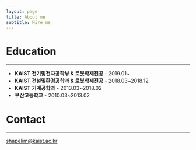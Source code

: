 ```yaml
---
layout: page
title: About me
subtitle: Hire me
---
```



# Education
-----
* **KAIST 전기및전자공학부 & 로봇학제전공** - 2019.01~
* **KAIST 건설및환경공학과 & 로봇학제전공** - 2018.03~2018.12
* **KAIST 기계공학과** - 2013.03~2018.02
* **부산고등학교** - 2010.03~2013.02

# Contact
-----
shapelim@kaist.ac.kr

